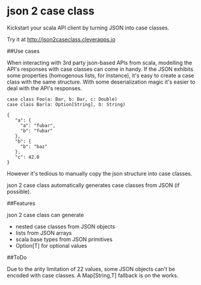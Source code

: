 json 2 case class
=================

Kickstart your scala API client by turning JSON into case classes.

Try it at <http://json2caseclass.cleverapps.io>

##Use cases

When interacting with 3rd party json-based APIs from scala, modelling the API's responses with case classes
can come in handy.
If the JSON exhibits some properties (homogenous lists, for instance), it's easy to create a case class with
the same structure. With some deserialization magic it's easier to deal with the API's responses.

    case class Foo(a: Bar, b: Bar, c: Double)
    case class Bar(a: Option[String], b: String)
    
    {
       "a": {
         "a": "fubar",
         "b": "fubar"
       },
       "b": {
         "b": "baz"
       },
       "c": 42.0
    }

However it's tedious to manually copy the json structure into case classes.

json 2 case class automatically generates case classes from JSON (if possible).

##Features

json 2 case class can generate

 - nested case classes from JSON objects
 - lists from JSON arrays
 - scala base types from JSON primitives
 - Option[T] for optional values

##ToDo

Due to the arity limitation of 22 values, some JSON objects can't be encoded with case classes.
A Map[String,T] fallback is on the works.
